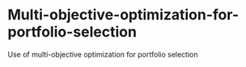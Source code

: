 # Multi-objective-optimization-for-portfolio-selection


Use of multi-objective optimization for portfolio selection